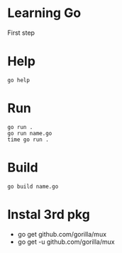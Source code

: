 # Learning Go
First step

# Help 
    go help

# Run 
    go run .
    go run name.go
    time go run .

# Build 
    go build name.go
# Instal 3rd pkg 
 - go get github.com/gorilla/mux
 - go get -u github.com/gorilla/mux
 